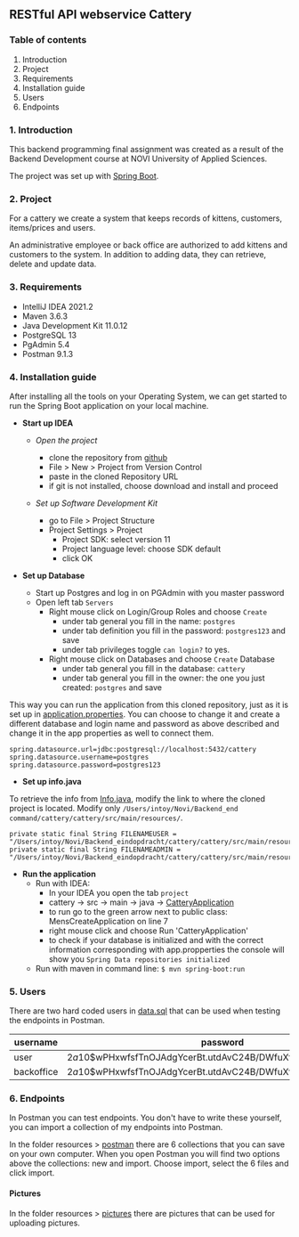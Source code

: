 ##  RESTful API webservice Cattery

### Table of contents
1. Introduction
2. Project 
3. Requirements
4. Installation guide
5. Users
6. Endpoints

### 1. Introduction

This backend programming final assignment was created as a result of the Backend Development course at NOVI University of Applied Sciences.

The project was set up with [Spring Boot](https://spring.io/projects/spring-boot). 

### 2. Project

For a cattery we create a system that keeps records of kittens, customers, items/prices and users.

An administrative employee or back office are authorized to add kittens and customers to the system. In addition to adding data, they can retrieve, delete and update data.

### 3. Requirements

- IntelliJ IDEA 2021.2
- Maven 3.6.3
- Java Development Kit 11.0.12
- PostgreSQL 13
- PgAdmin 5.4
- Postman 9.1.3

### 4. Installation guide

After installing all the tools on your Operating System, we can get started to run the Spring Boot application on your local machine.

* __Start up IDEA__
    * _Open the project_
        * clone the repository from [github](https://github.com/danielle076/cattery)
        * File > New > Project from Version Control
        * paste in the cloned Repository URL
        * if git is not installed, choose download and install and proceed

    * _Set up Software Development Kit_
        * go to File > Project Structure
        * Project Settings > Project
            * Project SDK: select version 11
            * Project language level: choose SDK default 
            * click OK


* __Set up Database__
    * Start up Postgres and log in on PGAdmin with you master password
    * Open left tab `Servers`
        * Right mouse click on Login/Group Roles and choose `Create`
            * under tab general you fill in the name: `postgres`
            * under tab definition you fill in the password: `postgres123` and save
            * under tab privileges toggle `can login?` to yes.
        * Right mouse click on Databases and choose `Create` Database
            * under tab general you fill in the database: `cattery`
            * under tab general you fill in the owner: the one you just created: `postgres` and save

This way you can run the application from this cloned repository, just as it is set up in
[application.properties](src/main/resources/application.properties).
You can choose to change it and create a different database and login name and password as above described and change it in the app properties as well to connect them.

```properties
spring.datasource.url=jdbc:postgresql://localhost:5432/cattery
spring.datasource.username=postgres
spring.datasource.password=postgres123
```

* __Set up info.java__

To retrieve the info from [Info.java](src/main/java/nl/danielle/cattery/model/Info.java), modify the link to where the cloned project is located. Modify only `/Users/intoy/Novi/Backend_end command/cattery/cattery/src/main/resources/`.

```jshelllanguage
private static final String FILENAMEUSER = "/Users/intoy/Novi/Backend_eindopdracht/cattery/cattery/src/main/resources/user.json";
private static final String FILENAMEADMIN = "/Users/intoy/Novi/Backend_eindopdracht/cattery/cattery/src/main/resources/admin.json";
```

* __Run the application__
    * Run with IDEA:
        * In your IDEA you open the tab `project`
        * cattery -> src -> main -> java ->
          [CatteryApplication](src/main/java/nl/danielle/cattery/CatteryApplication.java)
        * to run go to the green arrow next to public class: MensCreateApplication on line 7
        * right mouse click and choose Run 'CatteryApplication' 
        * to check if your database is initialized and with the correct information corresponding with app.propperties the console will show you `Spring Data repositories initialized` 
    * Run with maven in command line: `$ mvn spring-boot:run`

### 5. Users

There are two hard coded users in [data.sql](src/main/resources/data.sql) that can be used when testing the endpoints in Postman.

|username|password| 
|----|----|
|user|$2a$10$wPHxwfsfTnOJAdgYcerBt.utdAvC24B/DWfuXfzKBSDHO0etB1ica|
|backoffice|$2a$10$wPHxwfsfTnOJAdgYcerBt.utdAvC24B/DWfuXfzKBSDHO0etB1icaR|

### 6. Endpoints

In Postman you can test endpoints. You don't have to write these yourself, you can import a collection of my endpoints into Postman.

In the folder resources > [postman](src/main/resources/postman) there are 6 collections that you can save on your own computer. When you open Postman you will find two options above the collections: new and import. Choose import, select the 6 files and click import.

#### Pictures

In the folder resources > [pictures](src/main/resources/pictures) there are pictures that can be used for uploading pictures.